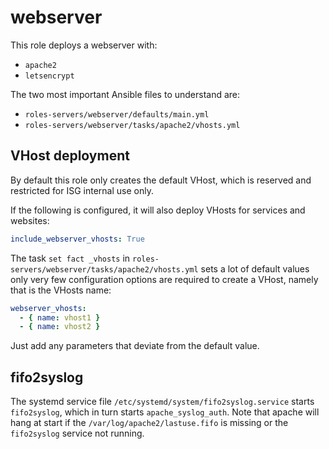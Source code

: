 webserver
=========

This role deploys a webserver with:

- `apache2`
- `letsencrypt`

The two most important Ansible files to understand are:

- `roles-servers/webserver/defaults/main.yml`
- `roles-servers/webserver/tasks/apache2/vhosts.yml`

VHost deployment
----------------

By default this role only creates the default VHost, which is reserved and restricted for ISG internal use only.

If the following is configured, it will also deploy VHosts for services and websites:

```yaml
include_webserver_vhosts: True
```

The task `set fact _vhosts` in `roles-servers/webserver/tasks/apache2/vhosts.yml` sets a lot of default values  
only very few configuration options are required to create a VHost, namely that is the VHosts name:

```yaml
webserver_vhosts:
  - { name: vhost1 }
  - { name: vhost2 }
```

Just add any parameters that deviate from the default value.

fifo2syslog
-----------

The systemd service file `/etc/systemd/system/fifo2syslog.service` starts `fifo2syslog`, which in turn starts `apache_syslog_auth`. Note that apache will hang at start if the `/var/log/apache2/lastuse.fifo` is missing or the `fifo2syslog` service not running.
